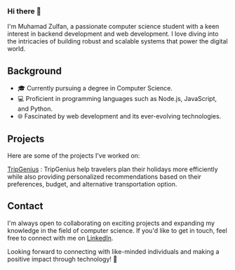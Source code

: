 ### Hi there 👋

<!--
**neunicorn/neunicorn** is a ✨ _special_ ✨ repository because its `README.md` (this file) appears on your GitHub profile.

Here are some ideas to get you started:

- 🔭 I’m currently working on ...
- 🌱 I’m currently learning ...
- 👯 I’m looking to collaborate on ...
- 🤔 I’m looking for help with ...
- 💬 Ask me about ...
- 📫 How to reach me: ...
- 😄 Pronouns: ...
- ⚡ Fun fact: ...
-->

  I'm Muhamad Zulfan, a passionate computer science student with a keen interest in backend development and web development. I love diving into the intricacies of building robust and scalable systems that power the digital world.

## Background
- 🎓 Currently pursuing a degree in Computer Science.
- 💻 Proficient in programming languages such as Node.js, JavaScript, and Python.
- 🌐 Fascinated by web development and its ever-evolving technologies.  
## Projects
Here are some of the projects I've worked on:

[TripGenius](https://github.com/neunicorn/TripGenius) : TripGenius help travelers plan their holidays more efficiently while also providing personalized recommendations based on their preferences, budget, and alternative transportation option.

## Contact  
I'm always open to collaborating on exciting projects and expanding my knowledge in the field of computer science. If you'd like to get in touch, feel free to connect with me on [LinkedIn](https://www.linkedin.com/in/muhamadzulfan/).  

Looking forward to connecting with like-minded individuals and making a positive impact through technology! 🌟
